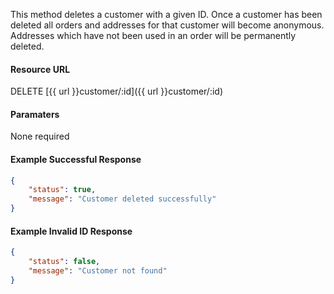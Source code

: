 <!--
@title DELETE customer/:id
@author Moltin Ltd
@description Deletes a customer with a given ID

@sidebar 1
@family Customer
@rate No
@auth Yes
@format JSON
@http DELETE
@version beta
-->

This method deletes a customer with a given ID. Once a customer has been deleted all orders and addresses for that customer will become anonymous. Addresses which have not been used in an order will be permanently deleted.

#### Resource URL
DELETE [{{ url }}customer/:id]({{ url }}customer/:id)


#### Paramaters
None required

<!--code-->
#### Example Successful Response
``` json
{
    "status": true,
    "message": "Customer deleted successfully"
}
```


#### Example Invalid ID Response
``` json
{
    "status": false,
    "message": "Customer not found"
}
```
<!--/code-->